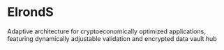 # ElrondS
Adaptive architecture for cryptoeconomically optimized applications, featuring dynamically adjustable validation and encrypted data vault hub
